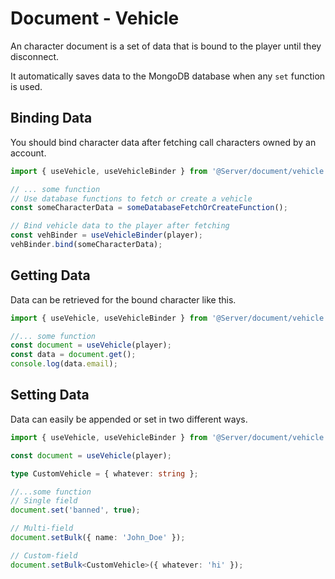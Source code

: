 # Document - Vehicle

An character document is a set of data that is bound to the player until they disconnect.

It automatically saves data to the MongoDB database when any `set` function is used.

## Binding Data

You should bind character data after fetching call characters owned by an account.

```ts
import { useVehicle, useVehicleBinder } from '@Server/document/vehicle.js';

// ... some function
// Use database functions to fetch or create a vehicle
const someCharacterData = someDatabaseFetchOrCreateFunction();

// Bind vehicle data to the player after fetching
const vehBinder = useVehicleBinder(player);
vehBinder.bind(someCharacterData);
```

## Getting Data

Data can be retrieved for the bound character like this.

```ts
import { useVehicle, useVehicleBinder } from '@Server/document/vehicle.js';

//... some function
const document = useVehicle(player);
const data = document.get();
console.log(data.email);
```

## Setting Data

Data can easily be appended or set in two different ways.

```ts
import { useVehicle, useVehicleBinder } from '@Server/document/vehicle.js';

const document = useVehicle(player);

type CustomVehicle = { whatever: string };

//...some function
// Single field
document.set('banned', true);

// Multi-field
document.setBulk({ name: 'John_Doe' });

// Custom-field
document.setBulk<CustomVehicle>({ whatever: 'hi' });
```
